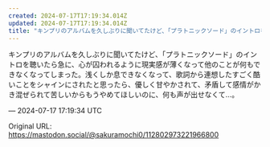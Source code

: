 ```yaml
---
created: 2024-07-17T17:19:34.014Z
updated: 2024-07-17T17:19:34.014Z
title: "キンプリのアルバムを久しぶりに聞いてたけど、「プラトニックソード」のイントロを聴[...]"
---
```


<p>キンプリのアルバムを久しぶりに聞いてたけど、「プラトニックソード」のイントロを聴いたら急に、心が囚われるように現実感が薄くなって他のことが何もできなくなってしまった。浅くしか息できなくなって、歌詞から連想したすごく酷いことをシャインにされたと思ったら、優しく甘やかされて、矛盾して感情がかき混ぜられて苦しいからもうやめてほしいのに、何も声が出せなくて…。</p>

&mdash; 2024-07-17 17:19:34 UTC

Original URL: https://mastodon.social/@sakuramochi0/112802973221966800
